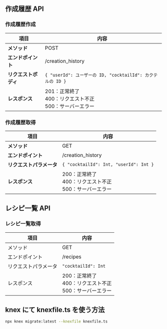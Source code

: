 ## 作成履歴 API

### 作成履歴作成

| 項目                 | 内容                                                        |
| -------------------- | ----------------------------------------------------------- |
| **メソッド**         | POST                                                        |
| **エンドポイント**   | /creation_history                                           |
| **リクエストボディ** | `{ "userId": ユーザーの ID, "cocktailId": カクテルの ID }`  |
| **レスポンス**       | 201：正常終了<br>400：リクエスト不正<br>500：サーバーエラー |

### 作成履歴取得

| 項目                     | 内容                                                        |
| ------------------------ | ----------------------------------------------------------- |
| **メソッド**             | GET                                                         |
| **エンドポイント**       | /creation_history                                           |
| **リクエストパラメータ** | `{ "cocktailId": Int, "userId": Int }`                      |
| **レスポンス**           | 200：正常終了<br>400：リクエスト不正<br>500：サーバーエラー |

## レシピ一覧 API

### レシピ一覧取得

| 項目                 | 内容                                                        |
| -------------------- | ----------------------------------------------------------- |
| メソッド             | GET                                                         |
| エンドポイント       | /recipes                                                    |
| リクエストパラメータ | `"cocktailId": Int`                                         |
| レスポンス           | 200：正常終了<br>400：リクエスト不正<br>500：サーバーエラー |

## knex にて knexfile.ts を使う方法

```sh
npx knex migrate:latest --knexfile knexfile.ts
```

